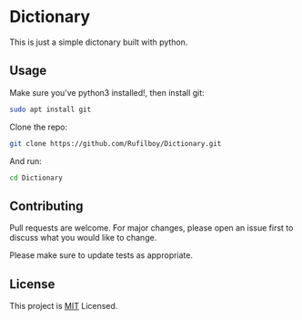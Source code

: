 # Dictionary
This is just a simple dictonary built with python.

## Usage
Make sure you've python3 installed!, then install git:
```sh
sudo apt install git
```
Clone the repo:
```sh
git clone https://github.com/Rufilboy/Dictionary.git
```
And run:
```sh
cd Dictionary
```

## Contributing
Pull requests are welcome. For major changes, please open an issue first to discuss what you would like to change.

Please make sure to update tests as appropriate.

## License
This project is [MIT](https://choosealicense.com/licenses/mit/) Licensed.